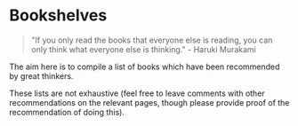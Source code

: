 # Bookshelves
>"If you only read the books that everyone else is reading, you can only think what everyone else is thinking." - Haruki Murakami

The aim here is to compile a list of books which have been recommended by great thinkers.

These lists are not exhaustive (feel free to leave comments with other recommendations on the relevant pages, though please provide proof of the recommendation of doing this).
